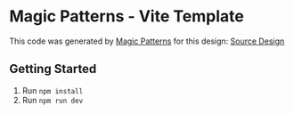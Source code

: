 # Magic Patterns - Vite Template

This code was generated by [Magic Patterns](https://magicpatterns.com) for this design: [Source Design](https://magicpatterns.com/c/vwtzyqwvnwqemg7z6jb5lp)

## Getting Started

1. Run `npm install`
2. Run `npm run dev`
